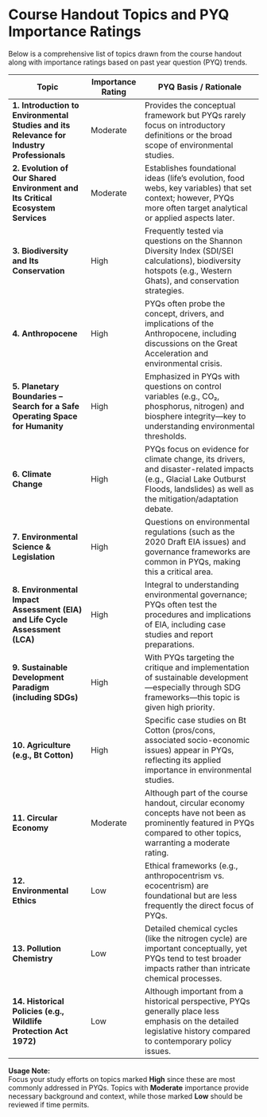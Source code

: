 # Course Handout Topics and PYQ Importance Ratings

Below is a comprehensive list of topics drawn from the course handout along with importance ratings based on past year question (PYQ) trends.

| Topic                                                                                     | Importance Rating | PYQ Basis / Rationale                                                                                                                                                              |
| ----------------------------------------------------------------------------------------- | ----------------- | ---------------------------------------------------------------------------------------------------------------------------------------------------------------------------------- |
| **1. Introduction to Environmental Studies and its Relevance for Industry Professionals** | Moderate          | Provides the conceptual framework but PYQs rarely focus on introductory definitions or the broad scope of environmental studies.                                                   |
| **2. Evolution of Our Shared Environment and Its Critical Ecosystem Services**            | Moderate          | Establishes foundational ideas (life’s evolution, food webs, key variables) that set context; however, PYQs more often target analytical or applied aspects later.                 |
| **3. Biodiversity and Its Conservation**                                                  | High              | Frequently tested via questions on the Shannon Diversity Index (SDI/SEI calculations), biodiversity hotspots (e.g., Western Ghats), and conservation strategies.                   |
| **4. Anthropocene**                                                                       | High              | PYQs often probe the concept, drivers, and implications of the Anthropocene, including discussions on the Great Acceleration and environmental crisis.                             |
| **5. Planetary Boundaries – Search for a Safe Operating Space for Humanity**              | High              | Emphasized in PYQs with questions on control variables (e.g., CO₂, phosphorus, nitrogen) and biosphere integrity—key to understanding environmental thresholds.                    |
| **6. Climate Change**                                                                     | High              | PYQs focus on evidence for climate change, its drivers, and disaster-related impacts (e.g., Glacial Lake Outburst Floods, landslides) as well as the mitigation/adaptation debate. |
| **7. Environmental Science & Legislation**                                                | High              | Questions on environmental regulations (such as the 2020 Draft EIA issues) and governance frameworks are common in PYQs, making this a critical area.                              |
| **8. Environmental Impact Assessment (EIA) and Life Cycle Assessment (LCA)**              | High              | Integral to understanding environmental governance; PYQs often test the procedures and implications of EIA, including case studies and report preparations.                        |
| **9. Sustainable Development Paradigm (including SDGs)**                                  | High              | With PYQs targeting the critique and implementation of sustainable development—especially through SDG frameworks—this topic is given high priority.                                |
| **10. Agriculture (e.g., Bt Cotton)**                                                     | High              | Specific case studies on Bt Cotton (pros/cons, associated socio-economic issues) appear in PYQs, reflecting its applied importance in environmental studies.                       |
| **11. Circular Economy**                                                                  | Moderate          | Although part of the course handout, circular economy concepts have not been as prominently featured in PYQs compared to other topics, warranting a moderate rating.               |
| **12. Environmental Ethics**                                                              | Low               | Ethical frameworks (e.g., anthropocentrism vs. ecocentrism) are foundational but are less frequently the direct focus of PYQs.                                                     |
| **13. Pollution Chemistry**                                                               | Low               | Detailed chemical cycles (like the nitrogen cycle) are important conceptually, yet PYQs tend to test broader impacts rather than intricate chemical processes.                     |
| **14. Historical Policies (e.g., Wildlife Protection Act 1972)**                          | Low               | Although important from a historical perspective, PYQs generally place less emphasis on the detailed legislative history compared to contemporary policy issues.                   |

**Usage Note:**  
Focus your study efforts on topics marked **High** since these are most commonly addressed in PYQs. Topics with **Moderate** importance provide necessary background and context, while those marked **Low** should be reviewed if time permits.
